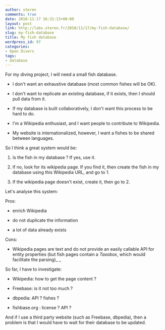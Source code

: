 ```yaml
---
author: steren
comments: true
date: 2010-11-17 16:31:13+00:00
layout: post
link: http://labs.steren.fr/2010/11/17/my-fish-database/
slug: my-fish-database
title: My fish database
wordpress_id: 97
categories:
- Open Divers
tags:
- database
---
```


For my diving project, I will need a small fish database.



	
  * I don't want an exhaustive database (most common fishes will be OK).

	
  * I don't want to replicate an existing database, if it exists, then I should pull data from it.

	
  * If my database is built collaboratively, I don't want this process to be hard to do.

	
  * I'm a Wikipedia enthusiast, and I want people to contribute to Wikipedia.

	
  * My website is internationalized, however, I want a fishes to be shared between languages.


So I think a great system would be:

	
  1. Is the fish in my database ? If yes, use it.

	
  2. If no, look for its wikipedia page. If you find it, then create the fish in my database using this Wikipedia URL, and go to 1.

	
  3. If the wikipedia page doesn't exist, create it, then go to 2.


Let's analyse this system:

Pros:

	
  * enrich Wikipedia

	
  * do not duplicate the information

	
  * a lot of data already exists


Cons:

	
  * Wikipedia pages are text and do not provide an easily callable API for entity properties (but fish pages contain a _Taxobox_, which would facilitate the parsing)_
_


So far, I have to investigate:

	
  * Wikipedia: how to get the page content ?

	
  * Freebase: is it not too much ?

	
  * dbpedia: API ? fishes ?

	
  * fishbase.org : license ? API ?


And if I use a third party website (such as Freebase, dbpedia), then a problem is that I would have to wait for their database to be updated.
